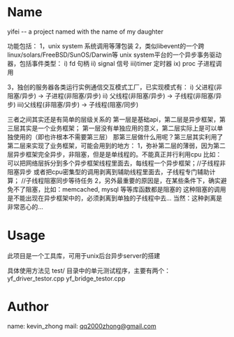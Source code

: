 Name
====

yifei -- a project named with the name of my daughter

功能包括：
1，unix system 系统调用等薄包装
2，类似libevent的一个跨linux/solars/FreeBSD/SunOS/Darwin等
	 unix system平台的一个异步事务驱动器，包括事件类型：
	 	i)	fd 句柄
	 	ii)	signal 信号
	 	iii)timer 定时器
	 	ix)	proc 子进程调用
	 	
3，独创的服务器各类运行实例通信交互模式工厂，已实现模式有：
		i)	父进程(非阻塞/异步) -> 子进程(非阻塞/异步)
		ii) 父线程(非阻塞/异步) -> 子线程(非阻塞/异步)
		iii)父线程(非阻塞/异步) -> 子线程(阻塞/同步)
		
三者之间其实还是有简单的层级关系的
第一层是基础api，第二层是异步框架，第三层其实是一个业务框架；
第一层没有单独应用的意义，第二层实际上是可以单独使用的（即也许根本不需要第三层）
那第三层做什么用呢？第三层其实利用了第二层来实现了业务框架，可能会用到的地方：
1，弥补第二层的薄弱，因为第二层异步框架完全异步，非阻塞，但是是单线程的。不能真正并行利用cpu
	比如：可以把网络层拆分到多个异步框架线程里面去，每线程一个异步框架；//子线程非阻塞异步
			或者把cpu密集型的调用剥离到辅助线程里面去，子线程专门辅助计算； //子线程阻塞同步等待任务
2，另外最重要的原因是，在某些条件下，确实避免不了阻塞，比如：memcached, mysql 等等库函数都是阻塞的
	这种阻塞的调用是不能出现在异步框架中的，必须剥离到单独的子线程中去...
	当然：这种剥离是非常恶心的...

		
Usage
====
此项目是一个工具库，可用于unix后台异步server的搭建

具体使用方法见 test/ 目录中的单元测试程序，主要有两个：
yf_driver_testor.cpp
yf_bridge_testor.cpp


Author
======

name: kevin_zhong
mail: qq2000zhong@gmail.com


